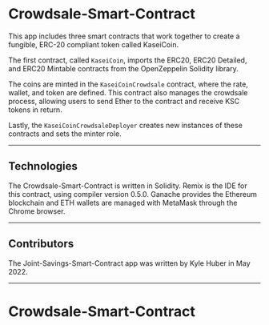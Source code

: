 # Crowdsale-Smart-Contract

This app includes three smart contracts that work together to create a fungible, ERC-20 compliant token called KaseiCoin.

The first contract, called `KaseiCoin`, imports the ERC20, ERC20 Detailed, and ERC20 Mintable contracts from the OpenZeppelin Solidity library.

The coins are minted in the `KaseiCoinCrowdsale` contract, where the rate, wallet, and token are defined. This contract also manages the crowdsale process, allowing users to send Ether to the contract and receive KSC tokens in return.

Lastly, the `KaseiCoinCrowdsaleDeployer` creates new instances of these contracts and sets the minter role.

---

## Technologies

The Crowdsale-Smart-Contract is written in Solidity. Remix is the IDE for this contract, using compiler version 0.5.0. Ganache provides the Ethereum blockchain and ETH wallets are managed with MetaMask through the Chrome browser.

---

## Contributors

The Joint-Savings-Smart-Contract app was written by Kyle Huber in May 2022.

---

# Crowdsale-Smart-Contract
